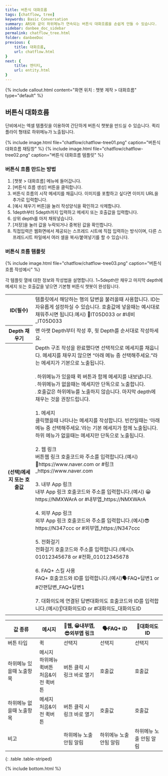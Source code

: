 ```yaml
---
title: 버튼식 대화흐름 
tags: [chatflow, tree]
keywords: Basic Conversation
summary: ARS와 같이 하위메뉴가 연속되는 버튼식 대화흐름을 손쉽게 만들 수 있습니다.
sidebar: danbee_doc_sidebar
permalink: chatflow_tree.html
folder: danbeeDoc
previous: {
    title: 대화흐름, 
    url: chatflow.html
}
next: {
    title: 엔티티,
    url: entity.html
}
---
```


{% include callout.html content="화면 위치 : 챗봇 제작 > 대화흐름" type="default" %}


## 버튼식 대화흐름
단비에서는 엑셀 템플릿을 이용하여 간단하게 버튼식 챗봇을 만드실 수 있습니다. 퀵리플라이 형태로 하위메뉴가 노출됩니다.

{% include image.html file="chatflow/chatflow-tree01.png"  caption="버튼식 대화흐름 채팅창" %}
{% include image.html file="chatflow/chatflow-tree02.png"  caption="버튼식 대화흐름 템플릿" %}

### 버튼식 흐름 만드는 방법
1. [챗봇 > 대화흐름] 메뉴에 들어갑니다.
2. [버튼식 흐름 생성] 버튼을 클릭합니다.
3. 버튼식 흐름의 시작 메세지를 채웁니다. 이미지를 포함하고 싶다면 이미지 URL을 추가로 입력합니다.
4. [예시 채우기 버튼]을 눌러 작성양식을 확인하고 삭제합니다.
5. 1depth부터 5depth까지 입력하고 메세지 또는 호출값을 입력합니다.
6. 상위 depth를 마저 채워넣습니다.
7. [저장]을 눌러 값을 누락되거나 중복된 값을 확인합니다.
8. 직접입력은 웹화면에서 제공되는 스프레드 시트에 직접 입력하는 방식이며, 다른 스프레드시트 파일에서 여러 셀을 복사/붙여넣기를 할 수 있습니다.

### 버튼식 흐름 템플릿

{% include image.html file="chatflow/chatflow-tree03.png"  caption="버튼식 흐름 작성예시" %}

각 템플릿 열에 대한 정보와 작성법을 설명합니다. 1~5depth만 채우고 마지막 depth에 메세지 또는 호출값을 넣으면 기본형 버튼식 챗봇이 완성됩니다.

<table class="table table-striped">
    <tr>
        <th>ID(필수)</th>
        <td>템플릿에서 해당하는 행의 답변을 불러올때 사용합니다. ID는 자유롭게 설정하실 수 있습니다. 호출값에 넣을때는 예시대로 채워주시면 됩니다.예시) 🚩IT05D033 or #네비_IT05D033</td>
    </tr>
    <tr>
        <th>Depth 채우기</th>
        <td>맨 아랫 Depth부터 작성 후, 윗 Depth를 순서대로 작성하세요.</td>
    </tr>
    <tr>
        <th>(선택)메세지 또는 호출값</th>
        <td>
            Depth 구조 작성을 완료했다면 선택적으로 메세지를 채웁니다. 메세지를 채우지 않으면 “아래 메뉴 중 선택해주세요.”라는 메세지가 기본으로 노출됩니다.<br/><br/>            
            <b style="font-size: 2px">●</b> 하위메뉴가 있을때 퀵 버튼과 함께 메세지를 내보냅니다.<br/>
            <b style="font-size: 2px">●</b> 하위메뉴가 없을때는 메세지만 단독으로 노출합니다.<br/>
            <b style="font-size: 2px">●</b> 호출값은 하위메뉴를 노출하지 않습니다. 마지막 depth에 채우는 것을 권장드립니다.<br/><br/>
            1. 메세지<br/>클릭했을때 나타나는 메세지를 작성합니다. 빈칸일때는 ‘아래 메뉴 중 선택해주세요.’라는 기본 메세지가 함께 노출됩니다.하위 메뉴가 없을때는 메세지만 단독으로 노출됩니다.<br/><br/>            
            2. 웹 링크<br/> 버튼웹 링크 호출코드와 주소를 입력합니다.(예시) 🔗https://www.naver.com or #링크_https://www.naver.com<br/><br/>
            3. 내부 App 링크<br/>내부 App 링크 호출코드와 주소를 입력합니다.(예시) 😀https://NMXWArA or #내부앱_https://NMXWArA<br/><br/>
            4. 외부 App 링크<br/>외부 App 링크 호출코드와 주소를 입력합니다.(예시)😎https://N347ccc or #외부앱_https://N347ccc<br/><br/>
            5. 전화걸기<br/>전화걸기 호출코드와 주소를 입력합니다.(예시)📞01012345678 or #전화_01012345678<br/><br/>
            6. FAQ+ 스킬 사용<br/>FAQ+ 호출코드와 ID를 입력합니다.(예시)🗣FAQ+답변1 or #간편답변_FAQ+답변1<br/><br/>
            7. 대화의도에 연결된 답변대화의도 호출코드와 ID를 입력합니다.(예시)👂대화의도ID or #대화의도_대화의도ID
        </td>
    </tr>
</table>

| 값 종류 | 메시지 | 🔗웹, 😀내부앱, 😎외부앱 링크 | 🗣FAQ+ ID | 🦻대화의도 ID | 
|---|---|---|---|---|
| 버튼 타입 | 퀵 | 선택지 | 선택지 | 선택지 |
| 하위메뉴 있을때 노출항목 | 메시지<br/>하위메뉴 퀵버튼<br/>처음&이전 퀵버튼 | 버튼 클릭 시 링크 바로 열기 | 호출값 | 호출값 |
| 하위메뉴 없을때 노출항목 | 메세지<br/>처음&이전 퀵버튼 | 버튼 클릭 시 링크 바로 열기 | 호출값 | 호출값 |
| 비고 |  | 하위메뉴 노출 안됨 알림 | 하위메뉴 노출 안됨 알림 | 하위메뉴 노출 안됨 알림 |
{: .table .table-striped}



{% include bottom.html %}
